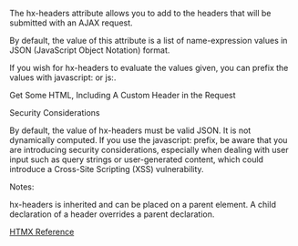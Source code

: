 The hx-headers attribute allows you to add to the headers that will be submitted with an AJAX request.

By default, the value of this attribute is a list of name-expression values in JSON (JavaScript Object Notation) format.

If you wish for hx-headers to evaluate the values given, you can prefix the values with javascript: or js:.

  <div hx-get="/example" hx-headers='{"myHeader": "My Value"}'>Get Some HTML, Including A Custom Header in the Request</div>

Security Considerations

By default, the value of hx-headers must be valid JSON. It is not dynamically computed. If you use the javascript: prefix, be aware that you are introducing security considerations, especially when dealing with user input such as query strings or user-generated content, which could introduce a Cross-Site Scripting (XSS) vulnerability.

Notes:

hx-headers is inherited and can be placed on a parent element.
A child declaration of a header overrides a parent declaration.


[HTMX Reference](https://htmx.org/attributes/hx-headers/)
